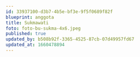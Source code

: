 ```yaml
---
id: 33937100-d3b7-4b5e-bf3e-9f5f0689f82f
blueprint: anggota
title: Sukmawati
foto: foto-bu-sukma-4x6.jpeg
published: true
updated_by: b508b92f-3365-4525-87cb-07d49957fd67
updated_at: 1660478894
---
```

